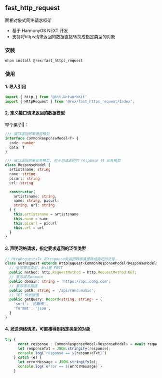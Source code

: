 ## fast_http_request

面相对象式网络请求框架

+ 基于 HarmonyOS NEXT 开发
+ 支持将https请求返回的数据直接转换成指定类型的对象

### 安装
```ts
ohpm install @rex/fast_https_request
```

### 使用

#### 1. 导入引用
```ts
import { http } from '@kit.NetworkKit'
import { HttpRequest } from '@rex/fast_https_request/Index';
```
#### 2. 定义接口请求返回的数据模型

举个栗子🌰：
```ts
/// 接口返回结果通用模型
interface CommonResponseModel<T> {
  code: number
  data: T
}

/// 接口返回结果业务模型, 用于测试返回的 response 转 业务模型
class ResponseModel {
  artistsname: string
  name: string
  picurl: string
  url: string

  constructor(
    artistsname: string,
    name: string, picurl:
    string, url: string
  ) {
    this.artistsname = artistsname
    this.name = name
    this.picurl = picurl
    this.url = url
  }
}
```
#### 3. 声明网络请求，指定要求返回的泛型类型
```ts
// HttpRequest<T> 将response的返回数据直接转成指定的泛型
class GetRequest extends HttpRequest<CommonResponseModel<ResponseModel>> {
  // 重写请求类型，默认是 POST
  public method: http.RequestMethod = http.RequestMethod.GET;
  // 重写域名domain
  public domain: string = 'https://api.uomg.com';
  // 重写请求路径
  public path: string = '/api/rand.music';
  // GET 传参赋值
  public getQuery: Record<string, string> = {
    'sort': '热歌榜',
    'format': 'json',
  }
}
```

#### 4. 发送网络请求，可直接得到指定类型的对象
```ts
try {
      const response : CommonResponseModel<ResponseModel> = await request.execute()
      let responseTxt = JSON.stringify(response);
      console.log(`response == ${responseTxt}`)
    } catch (e) {
      let errorMessage = JSON.stringify(e);
      console.log(`error == ${errorMessage}`)
    }
```


